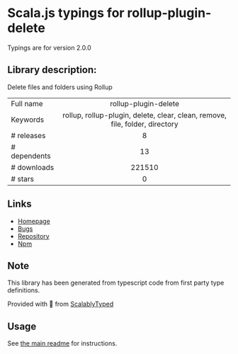 
# Scala.js typings for rollup-plugin-delete

Typings are for version 2.0.0

## Library description:
Delete files and folders using Rollup

|                    |                 |
| ------------------ | :-------------: |
| Full name          | rollup-plugin-delete |
| Keywords           | rollup, rollup-plugin, delete, clear, clean, remove, file, folder, directory |
| # releases         | 8 |
| # dependents       | 13 |
| # downloads        | 221510 |
| # stars            | 0 |

## Links
- [Homepage](https://github.com/vladshcherbin/rollup-plugin-delete#readme)
- [Bugs](https://github.com/vladshcherbin/rollup-plugin-delete/issues)
- [Repository](https://github.com/vladshcherbin/rollup-plugin-delete)
- [Npm](https://www.npmjs.com/package/rollup-plugin-delete)
    


## Note
This library has been generated from typescript code from first party type definitions.

Provided with :purple_heart: from [ScalablyTyped](https://github.com/oyvindberg/ScalablyTyped)

## Usage
See [the main readme](../../readme.md) for instructions.


